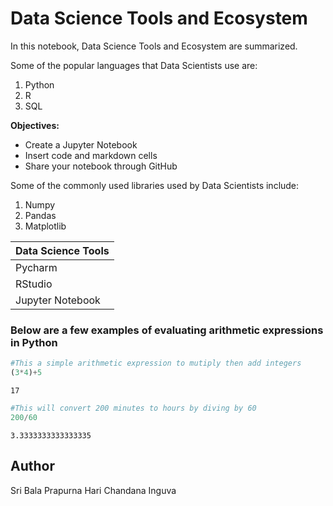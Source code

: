 # Data Science Tools and Ecosystem

In this notebook, Data Science Tools and Ecosystem are summarized.

Some of the popular languages that Data Scientists use are:
1. Python
2. R
3. SQL

**Objectives:**
- Create a Jupyter Notebook
- Insert code and markdown cells
- Share your notebook through GitHub

Some of the commonly used libraries used by Data Scientists include:
1. Numpy
2. Pandas
3. Matplotlib

| Data Science Tools |
| --- |
| Pycharm |
| RStudio |
| Jupyter Notebook |

### Below are a few examples of evaluating arithmetic expressions in Python


```python
#This a simple arithmetic expression to mutiply then add integers
(3*4)+5
```




    17




```python
#This will convert 200 minutes to hours by diving by 60
200/60
```




    3.3333333333333335



## Author
Sri Bala Prapurna Hari Chandana Inguva


```python

```
